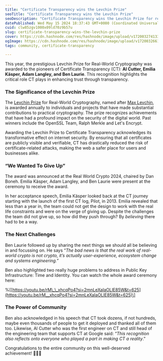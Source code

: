 ```yaml
---
title: "Certificate Transparency wins the Levchin Prize"
seoTitle: "Certificate Transparency wins the Levchin Prize"
seoDescription: "Certificate Transparency wins the Levchin Prize for real-world Cryptography"
datePublished: Wed May 15 2024 18:37:43 GMT+0000 (Coordinated Universal Time)
cuid: clw85zgv1000x09ld70z9b57u
slug: certificate-transparency-wins-the-levchin-prize
cover: https://cdn.hashnode.com/res/hashnode/image/upload/v1720032741330/8820fed2-f085-4daf-ba4f-f29891abc35a.jpeg
ogImage: https://cdn.hashnode.com/res/hashnode/image/upload/v1720032661145/795baadd-6eb3-4afc-bd1e-1c555569803e.jpeg
tags: community, certificate-transparency

---
```


This year, the prestigious Levchin Prize for Real-World Cryptography was awarded to the pioneers of Certificate Transparency (CT): **Al Cutter, Emilia Käsper, Adam Langley, and Ben Laurie**. This recognition highlights the critical role CT plays in enhancing trust through transparency.

### The Significance of the Levchin Prize

The [Levchin Prize](https://rwc.iacr.org/LevchinPrize/index.html#about) for Real-World Cryptography, named after [Max Levchin](https://en.wikipedia.org/wiki/Max_Levchin), is awarded annually to individuals and projects that have made substantial contributions to practical cryptography. The prize recognizes achievements that have had a profound impact on the security of the digital world. Past winners include the OpenSSL Team, Ralph Merkle and Let's Encrypt.

Awarding the Levchin Prize to Certificate Transparency acknowledges its transformative effect on internet security. By ensuring that all certificates are publicly visible and verifiable, CT has drastically reduced the risk of certificate-related attacks, making the web a safer place for users and businesses alike.

### **“We Wanted To Give Up”**

The award was announced at the Real World Crypto 2024, chaired by Dan Boneh. Emilia Käsper, Adam Langley, and Ben Laurie were present at the ceremony to receive the award.

In her acceptance speech, Emilia Käsper looked back at the CT journey starting with the launch of the first CT log, Pilot, in 2013. Emilia revealed that less than a year in, the team could not get the design to work with the real life constraints and were on the verge of giving up. Despite the challenges the team did not give up, so how did they push through? By *believing* there had to be a way.

### **The Next Challenges**

Ben Laurie followed up by sharing the next things we should all be believing in and focussing on. He says “*The bad news is that the real work of real-world crypto is not crypto, it’s actually user-experience, ecosystem change and systems engineering.”*

Ben also highlighted two really huge problems to address in Public Key Infrastructure: Time and Identity. You can watch the whole award ceremony here:

%\[[https://youtu.be/rM\_\_xhcqPo4?si=2mnLeXaIaOLlE85W&t=625](https://youtu.be/rM__xhcqPo4?si=2mnLeXaIaOLlE85W&t=625)\]

### **The Power of Community**

Ben also acknowledged in his speech that CT took dozens, if not hundreds, maybe even thousands of people to get it deployed and thanked all of them too. Likewise, Al Cutter who was the first engineer on CT and still head of the engineering team that supports CT at Google said: “*This recognition also reflects onto everyone who played a part in making CT a reality*.”

Congratulations to the entire community on this well-deserved achievement! 👏👏👏